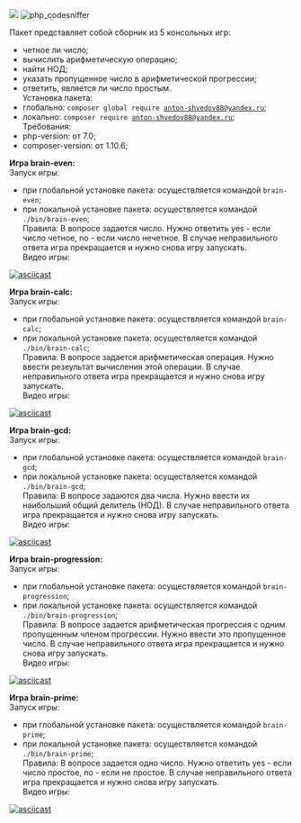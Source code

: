 <a href="https://codeclimate.com/github/DaaN88/php-project-lvl1"><img src="https://api.codeclimate.com/v1/badges/a99a88d28ad37a79dbf6/maintainability" /></a>
![php_сodesniffer](https://github.com/DaaN88/php-project-lvl1/workflows/php_%D1%81odesniffer/badge.svg)<br/>

Пакет представляет собой сборник из 5 консольных игр:<br/>
- четное ли число;<br/>
- вычислить арифметическую операцию;<br/>
- найти НОД;<br/>
- указать пропущенное число в арифметической прогрессии;<br/>
- ответить, является ли число простым.<br/>
Установка пакета:<br/>
- глобально: <code>composer global require anton-shvedov88@yandex.ru</code>;<br/>
- локально: <code>composer require anton-shvedov88@yandex.ru</code>;<br/>
Требования:<br/>
- php-version: от 7.0;<br/>
- composer-version: от 1.10.6;<br/>

<b>Игра brain-even:</b><br/>
Запуск игры:<br/>
- при глобальной установке пакета: осуществляется командой <code>brain-even</code>;<br/>
- при локальной установке пакета: осуществляется командой <code>./bin/brain-even</code>;<br/>
Правила:
В вопросе задается число. Нужно ответить yes - если число четное, no - если число нечетное. В случае неправильного ответа игра прекращается и нужно снова игру запускать.<br/>
Видео игры:<br/>

[![asciicast](https://asciinema.org/a/arQQlpNskxaHcd7Fsr2KJJSIE.svg)](https://asciinema.org/a/arQQlpNskxaHcd7Fsr2KJJSIE)<br/>

<b>Игра brain-calc:</b><br/>
Запуск игры:<br/>
- при глобальной установке пакета: осуществляется командой <code>brain-calc</code>;<br/>
- при локальной установке пакета: осуществляется командой <code>./bin/brain-calc</code>;<br/>
Правила:
В вопросе задается арифметическая операция. Нужно ввести резеультат вычисления этой операции. В случае неправильного ответа игра прекращается и нужно снова игру запускать.<br/>
Видео игры:<br/>

[![asciicast](https://asciinema.org/a/60lW2o5H76vMsgONiiD8OWPCu.svg)](https://asciinema.org/a/60lW2o5H76vMsgONiiD8OWPCu)<br/>

<b>Игра brain-gcd:</b><br/>
Запуск игры:<br/>
- при глобальной установке пакета: осуществляется командой <code>brain-gcd</code>;<br/>
- при локальной установке пакета: осуществляется командой <code>./bin/brain-gcd</code>;<br/>
Правила:
В вопросе задаются два числа. Нужно ввести их наибольший общий делитель (НОД). В случае неправильного ответа игра прекращается и нужно снова игру запускать.<br/>
Видео игры:<br/>

[![asciicast](https://asciinema.org/a/0HB6gOom7eOL83bgz1LyAN1ai.svg)](https://asciinema.org/a/0HB6gOom7eOL83bgz1LyAN1ai)<br/>

<b>Игра brain-progression:</b><br/>
Запуск игры:<br/>
- при глобальной установке пакета: осуществляется командой <code>brain-progression</code>;<br/>
- при локальной установке пакета: осуществляется командой <code>./bin/brain-progression</code>;<br/>
Правила:
В вопросе задается арифметическая прогрессия с одним пропущенным членом прогрессии. Нужно ввести это пропущенное число. В случае неправильного ответа игра прекращается и нужно снова игру запускать.<br/>
Видео игры:<br/>

[![asciicast](https://asciinema.org/a/SS09ehfOQArrVqC7P4WHc58Ab.svg)](https://asciinema.org/a/SS09ehfOQArrVqC7P4WHc58Ab)<br/>

<b>Игра brain-prime:</b><br/>
Запуск игры:<br/>
- при глобальной установке пакета: осуществляется командой <code>brain-prime</code>;<br/>
- при локальной установке пакета: осуществляется командой <code>./bin/brain-prime</code>;<br/>
Правила:
В вопросе задается одно число. Нужно ответить yes - если число простое, no - если не простое. В случае неправильного ответа игра прекращается и нужно снова игру запускать.<br/>
Видео игры:<br/>

[![asciicast](https://asciinema.org/a/zWPXh45x1WO1a8JVu13OtLVZ4.svg)](https://asciinema.org/a/zWPXh45x1WO1a8JVu13OtLVZ4)<br/>